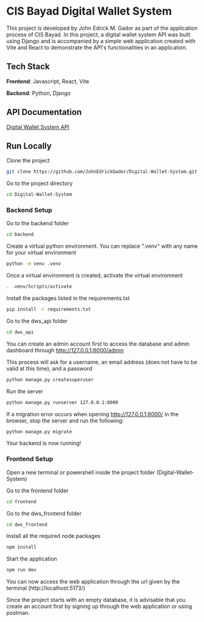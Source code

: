 # CIS Bayad Digital Wallet System
This project is developed by John Edrick M. Gador as part of the application process of CIS Bayad. In this project, a digital wallet system API was built using Django and is accompanied by a simple web application created with Vite and React to demonstrate the API's functionalities in an application.

## Tech Stack
**Frontend**: Javascript, React, Vite

**Backend**: Python, Django

## API Documentation

[Digital Wallet System API](https://documenter.getpostman.com/view/39157792/2sAY4rEk5B#intro)

## Run Locally

Clone the project

```bash
git clone https://github.com/JohnEdrickGador/Digital-Wallet-System.git
```

Go to the project directory
```bash
cd Digital-Wallet-System
```

### Backend Setup
Go to the backend folder

```bash
cd backend
```
Create a virtual python environment. You can replace ".venv" with any name for your virtual environment
```bash
python -m venv .venv
```
Once a virtual environment is created, activate the virtual environment
```bash
. .venv/Scripts/activate
```

Install the packages listed in the requirements.txt
```bash
pip install -r requirements.txt
```

Go to the dws_api folder
```bash
cd dws_api
```

You can create an admin account first to access the database and admin dashboard through http://127.0.0.1:8000/admin

This process will ask for a username, an email address (does not have to be valid at this time), and a password

```bash
python manage.py createsuperuser
```

Run the server
```bash
python manage.py runserver 127.0.0.1:8000
```

If a migration error occurs when opening http://127.0.0.1:8000/ in the browser, stop the server and run the following:
```bash
python manage.py migrate
```

Your backend is now running!

### Frontend Setup

Open a new terminal or powershell inside the project folder (Digital-Wallet-System)

Go to the frontend folder
```bash
cd frontend
```

Go to the dws_frontend folder
```bash
cd dws_frontend
```

Install all the required node packages
```bash
npm install
```

Start the application
```bash
npm run dev
```

You can now access the web application through the url given by the terminal (http://localhost:5173/)

Since the project starts with an empty database, it is advisable that you create an account first by signing up through the web application or using postman.





